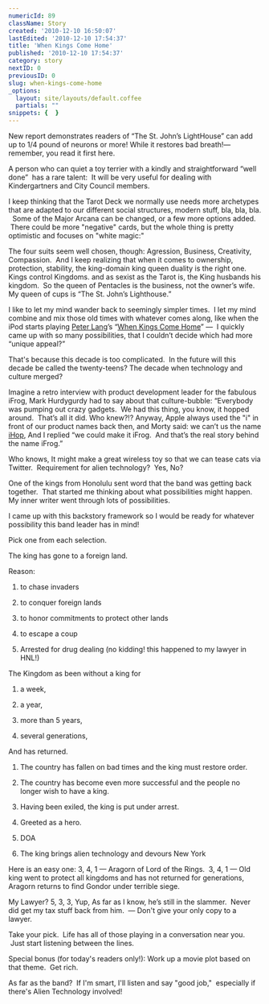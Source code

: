 ```yaml
---
numericId: 89
className: Story
created: '2010-12-10 16:50:07'
lastEdited: '2010-12-10 17:54:37'
title: 'When Kings Come Home'
published: '2010-12-10 17:54:37'
category: story
nextID: 0
previousID: 0
slug: when-kings-come-home
_options:
  layout: site/layouts/default.coffee
  partials: ""
snippets: {  }
---
```

New report demonstrates readers of &ldquo;The St. John&rsquo;s LightHouse&rdquo; can add up to 1/4 pound of neurons or more! While it restores bad breath!&mdash; remember, you read it first here.&nbsp;

A person who can quiet a toy terrier with a kindly and straightforward &ldquo;well done&rdquo;&nbsp; has a rare talent:&nbsp; It will be very useful for dealing with Kindergartners and City Council members.&nbsp;

I keep thinking that the Tarot Deck we normally use needs more archetypes that are adapted to our different social structures, modern stuff, bla, bla, bla. &nbsp; Some of the Major Arcana can be changed, or a few more options added. &nbsp;There could be more &quot;negative&quot; cards, but the whole thing is pretty optimistic and focuses on &quot;white magic:&quot;

The four suits seem well chosen, though: Agression, Business, Creativity, Compassion.&nbsp; And I keep realizing that when it comes to ownership, protection, stability, the king-domain king queen duality is the right one.&nbsp; Kings control Kingdoms. and as sexist as the Tarot is, the King husbands his kingdom.&nbsp; So the queen of Pentacles is the business, not the owner&rsquo;s wife.&nbsp; My queen of cups is &ldquo;The St. John&rsquo;s Lighthouse.&rdquo;

I like to let my mind wander back to seemingly simpler times.&nbsp; I let my mind combine and mix those old times with whatever comes along, like when the iPod starts playing [Peter Lang][0]&rsquo;s &ldquo;[When Kings Come Home][1]&rdquo; &mdash;&nbsp; I quickly came up with so many possibilities, that I couldn&rsquo;t decide which had more &ldquo;unique appeal?&rdquo;

That's because this decade is too complicated. &nbsp;In the future will this decade be called the twenty-teens? The decade when technology and culture merged?

Imagine a retro interview with product development leader for the fabulous iFrog, Mark Hurdygurdy had to say about that culture-bubble: &ldquo;Everybody was pumping out crazy gadgets.&nbsp; We had this thing, you know, it hopped around.&nbsp; That&rsquo;s all it did. Who knew?!? Anyway, Apple always used the &quot;i&quot; in front of our product names back then, and Morty said: we can&rsquo;t us the name [iHop][2], And I replied &ldquo;we could make it iFrog.&nbsp; And that&rsquo;s the real story behind the name iFrog.&rdquo;

Who knows, It might make a great wireless toy so that we can tease cats via Twitter. &nbsp;Requirement for alien technology?&nbsp; Yes, No?

One of the kings from Honolulu sent word that the band was getting back together.&nbsp; That started me thinking about what possibilities might happen. &nbsp; My inner writer went through lots of possibilities.

I came up with this backstory framework so I would be ready for whatever possibility this band leader has in mind!

Pick one from each selection.

The king has gone to a foreign land. &nbsp;

Reason:

1) to chase invaders&nbsp;

2) to conquer foreign lands

3) to honor commitments to protect other lands

4) to escape a coup

5) Arrested for drug dealing (no kidding! this happened to my lawyer in HNL!)

The Kingdom as been without a king for&nbsp;

1) a week,

2) a year,

3) more than 5 years,

4) several generations,

And has returned.

1) The country has fallen on bad times and the king must restore order.

2) The country has become even more successful and the people no longer wish to have a king.

3) Having been exiled, the king is put under arrest.

4) Greeted as a hero.

5) DOA

6) The king brings alien technology and devours New York

Here is an easy one: 3, 4, 1 &mdash; Aragorn of Lord of the Rings.&nbsp; 3, 4, 1 &mdash; Old king went to protect all kingdoms and has not returned for generations, Aragorn returns to find Gondor under terrible siege.

My Lawyer? 5, 3, 3, Yup, As far as I know, he&rsquo;s still in the slammer.&nbsp; Never did get my tax stuff back from him.&nbsp; &mdash; Don't give your only copy to a lawyer.

Take your pick.&nbsp; Life has all of those playing in a conversation near you. &nbsp;Just start listening between the lines.

Special bonus (for today's readers only!): Work up a movie plot based on that theme.&nbsp; Get rich.&nbsp;&nbsp;

As far as the band? &nbsp;If I'm smart, I'll listen and say &quot;good job,&quot; &nbsp;especially if there's Alien Technology involved!

[0]: http://www.myspace.com/peterlang1
[1]: http://www.youtube.com/watch?v=qZBm7f6bALA
[2]: http://blogs.pitch.com/plog/2009/09/ihop_leaders_den_again_that_the_church_is_really_a_cult.php